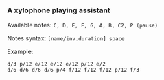 ### A xylophone playing assistant

Available notes: `C, D, E, F, G, A, B, C2, P (pause)`

Notes syntax: `[name/inv.duration] space`

Example: 
```
d/3 p/12 e/12 e/12 e/12 p/12 e/2
d/6 d/6 d/6 d/6 p/4 f/12 f/12 f/12 p/12 f/3
```
